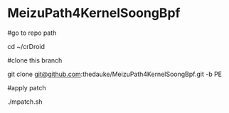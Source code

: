 # MeizuPath4KernelSoongBpf
#go to repo path

cd ~/crDroid  

#clone this branch

git clone git@github.com:thedauke/MeizuPath4KernelSoongBpf.git -b PE

#apply patch

./mpatch.sh
